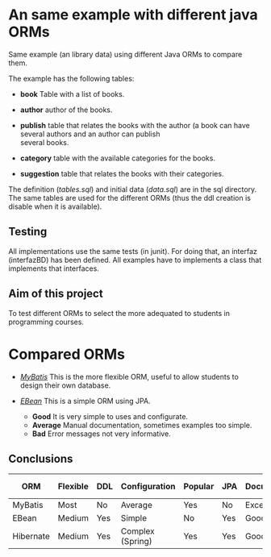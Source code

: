 An same example with different java ORMs
========================================

Same example (an library data) using different Java ORMs to compare them. 

The example has the following tables: 

- **book** Table with a list of books. 

- **author** author of the books. 

- **publish** table that relates the books with the author (a book can have several authors and an author can publish  
  several books. 

- **category** table with the available categories for the books. 

- **suggestion** table that relates the books with their categories. 

The definition (*tables.sql*) and initial data (*data.sql*) are in the sql directory. The same tables are used for
the different ORMs (thus the ddl creation is disable when it is available).

Testing
-------

All implementations use the same tests (in junit). For doing that, an interfaz (interfazBD) has been defined. All examples
have to implements a class that implements that interfaces. 

Aim of this project
-------------------
To test different ORMs to select the more adequated to students in programming courses.

Compared ORMs
=============

- *[MyBatis](http://mybatis.github.io/mybatis-3/)* This is the more flexible ORM, useful to allow students to design their own database. 

- *[EBean](http://www.avaje.org/)* This is a simple ORM using JPA. 
  - **Good** It is very simple to uses and configurate. 
  - **Average** Manual documentation, sometimes examples too simple.
  - **Bad** Error messages not very informative. 

Conclusions
-----------

ORM | Flexible | DDL  | Configuration | Popular | JPA | Documentation | Error messages
--- | --- | --- | --- | --- | --- | --- | ---
 MyBatis |  Most  | No | Average | Yes | No | Excelent | Very good
EBean | Medium | Yes | Simple | No | Yes | Good (Manual) | Bad
Hibernate | Medium  | Yes | Complex (Spring) | Yes | Yes | Good | Average
